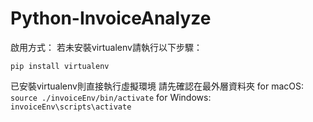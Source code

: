 # Python-InvoiceAnalyze

啟用方式：
若未安裝virtualenv請執行以下步驟：

`pip install virtualenv`

已安裝virtualenv則直接執行虛擬環境
請先確認在最外層資料夾
for macOS: `source ./invoiceEnv/bin/activate`
for Windows: `invoiceEnv\scripts\activate`

